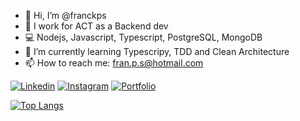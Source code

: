 - 👋 Hi, I’m @franckps
- 🏢 I work for ACT as a Backend dev
- 💻 Nodejs, Javascript, Typescript, PostgreSQL, MongoDB
- 🌱 I’m currently learning Typescripy, TDD and Clean Architecture
- 📫 How to reach me: fran.p.s@hotmail.com

[![Linkedin](https://img.shields.io/badge/LinkedIn-0077B5?style=for-the-badge&logo=linkedin&logoColor=white)](https://www.linkedin.com/in/franciscop2s)
[![Instagram](https://img.shields.io/badge/Instagram-E4405F?style=for-the-badge&logo=instagram&logoColor=white)](https://www.instagram.com/franciscodevpro)
[![Portfolio](https://img.shields.io/badge/Portfolio-255E63?style=for-the-badge&logo=About.me&logoColor=white)](https://franckps.github.io/my-dev-profile)





[![Top Langs](https://github-readme-stats.vercel.app/api/top-langs/?username=franckps&layout=compact&text_color=daf7dc&bg_color=151515)](https://github.com/franckps)
<!---
franckps/franckps is a ✨ special ✨ repository because its `README.md` (this file) appears on your GitHub profile.
You can click the Preview link to take a look at your changes.
--->
